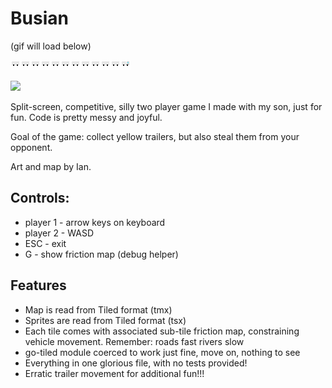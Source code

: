 # Busian

(gif will load below) 

![](assets/trailer1.png)![](assets/trailer1.png)![](assets/trailer1.png)![](assets/trailer1.png)![](assets/trailer1.png)![](assets/trailer1.png)![](assets/trailer1.png)![](assets/trailer1.png)![](assets/trailer1.png)![](assets/trailer1.png)![](assets/trailer1.png)![](assets/truck1.png)


![](busian.gif)

Split-screen, competitive, silly two player game I made with my son, just for fun. Code is pretty messy and joyful.

Goal of the game: collect yellow trailers, but also steal them from your opponent.

Art and map by Ian.

## Controls:

* player 1 - arrow keys on keyboard
* player 2 - WASD
* ESC - exit
* G - show friction map (debug helper)

## Features

* Map is read from Tiled format (tmx)
* Sprites are read from Tiled format (tsx)
* Each tile comes with associated sub-tile friction map, constraining vehicle movement. Remember: roads fast rivers slow
* go-tiled module coerced to work just fine, move on, nothing to see
* Everything in one glorious file, with no tests provided!
* Erratic trailer movement for additional fun!!!